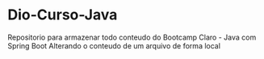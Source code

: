 # Dio-Curso-Java
Repositorio para armazenar todo conteudo do Bootcamp Claro - Java com Spring Boot
Alterando o conteudo de um arquivo de forma local